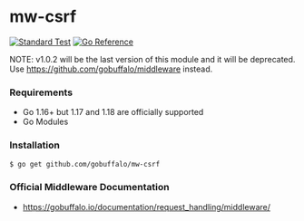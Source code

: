 # mw-csrf

[![Standard Test](https://github.com/gobuffalo/mw-csrf/actions/workflows/standard-go-test.yml/badge.svg)](https://github.com/gobuffalo/mw-csrf/actions/workflows/standard-go-test.yml)
[![Go Reference](https://pkg.go.dev/badge/github.com/gobuffalo/mw-csrf.svg)](https://pkg.go.dev/github.com/gobuffalo/mw-csrf)

NOTE: v1.0.2 will be the last version of this module and it will be deprecated.
Use <https://github.com/gobuffalo/middleware> instead.

### Requirements

* Go 1.16+ but 1.17 and 1.18 are officially supported
* Go Modules

### Installation

```bash
$ go get github.com/gobuffalo/mw-csrf
```

### Official Middleware Documentation

* https://gobuffalo.io/documentation/request_handling/middleware/
